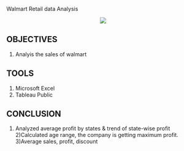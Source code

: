 
Walmart Retail data Analysis
<div align = "center" >
    
</div>
<div align = "center" >
<img src="https://media.tenor.com/ds__jcO7nU0AAAAC/walmart-store.gif" width="300" height = "100"/>

</div>


## OBJECTIVES

1) Analyis the sales of walmart

## TOOLS

1) Microsoft Excel
2) Tableau Public


   
## CONCLUSION

1) Analyzed average profit by states & trend of state-wise profit
2)Calculated age range, the company is getting maximum profit.
3)Average sales, profit, discount


